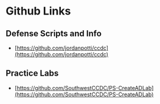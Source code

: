 # Github Links

## Defense Scripts and Info

* [https://github.com/jordanpotti/ccdc](https://github.com/jordanpotti/ccdc)

## Practice Labs

* [https://github.com/SouthwestCCDC/PS-CreateADLab](https://github.com/SouthwestCCDC/PS-CreateADLab)

